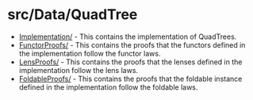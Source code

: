 # src/Data/QuadTree
- [Implementation/](https://github.com/JonathanBrouwer/research-project/tree/master/src/Data/QuadTree/Implementation) - This contains the implementation of QuadTrees.
- [FunctorProofs/](https://github.com/JonathanBrouwer/research-project/tree/master/src/Data/QuadTree/FunctorProofs) - This contains the proofs that the functors defined in the implementation follow the functor laws.
- [LensProofs/](https://github.com/JonathanBrouwer/research-project/tree/master/src/Data/QuadTree/LensProofs) - This contains the proofs that the lenses defined in the implementation follow the lens laws.
- [FoldableProofs/](https://github.com/JonathanBrouwer/research-project/tree/master/src/Data/QuadTree/FoldableProofs) - This contains the proofs that the foldable instance defined in the implementation follow the foldable laws.
